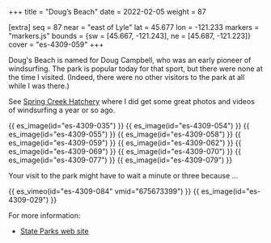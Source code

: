 +++
title = "Doug’s Beach"
date = 2022-02-05
weight = 87

[extra]
seq = 87
near = "east of Lyle"
lat = 45.677
lon = -121.233
markers = "markers.js"
bounds = {sw = [45.667, -121.243], ne = [45.687, -121.223]}
cover = "es-4309-059"
+++

Doug's Beach is named for Doug Campbell, who was an early pioneer of windsurfing. The park is popular today for that sport, but there were none at the time I visited. (Indeed, there were no other visitors to the park at all while I was there.)

<!-- more -->

See [Spring Creek Hatchery](/spring-creek-hatchery) where I did get some great photos and videos of windsurfing a year or so ago.

{{ es_image(id="es-4309-035") }}
{{ es_image(id="es-4309-054") }}
{{ es_image(id="es-4309-055") }}
{{ es_image(id="es-4309-058") }}
{{ es_image(id="es-4309-059") }}
{{ es_image(id="es-4309-062") }}
{{ es_image(id="es-4309-069") }}
{{ es_image(id="es-4309-070") }}
{{ es_image(id="es-4309-077") }}
{{ es_image(id="es-4309-079") }}

Your visit to the park might have to wait a minute or three because …

{{ es_vimeo(id="es-4309-084" vmid="675673399") }}
{{ es_image(id="es-4309-029") }}

For more information:

* [State Parks web site](https://www.parks.wa.gov/500/Dougs-Beach)
